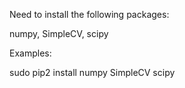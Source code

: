 Need to install the following packages:

numpy, SimpleCV, scipy

Examples:

sudo pip2 install numpy SimpleCV scipy
